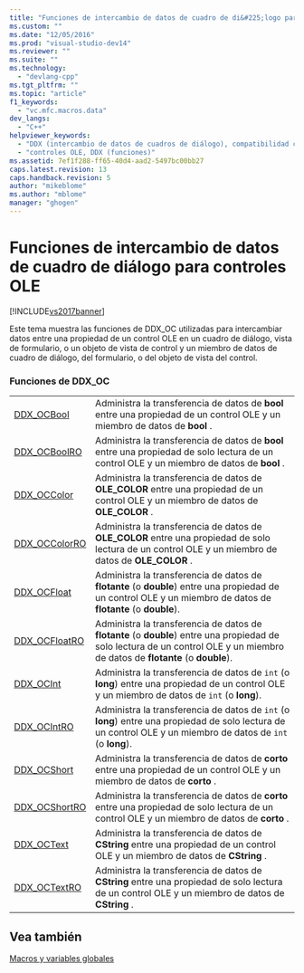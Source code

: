 ```yaml
---
title: "Funciones de intercambio de datos de cuadro de di&#225;logo para controles OLE | Microsoft Docs"
ms.custom: ""
ms.date: "12/05/2016"
ms.prod: "visual-studio-dev14"
ms.reviewer: ""
ms.suite: ""
ms.technology: 
  - "devlang-cpp"
ms.tgt_pltfrm: ""
ms.topic: "article"
f1_keywords: 
  - "vc.mfc.macros.data"
dev_langs: 
  - "C++"
helpviewer_keywords: 
  - "DDX (intercambio de datos de cuadros de diálogo), compatibilidad con OLE"
  - "controles OLE, DDX (funciones)"
ms.assetid: 7ef1f288-ff65-40d4-aad2-5497bc00bb27
caps.latest.revision: 13
caps.handback.revision: 5
author: "mikeblome"
ms.author: "mblome"
manager: "ghogen"
---
```

# Funciones de intercambio de datos de cuadro de di&#225;logo para controles OLE
[!INCLUDE[vs2017banner](../../assembler/inline/includes/vs2017banner.md)]

Este tema muestra las funciones de DDX\_OC utilizadas para intercambiar datos entre una propiedad de un control OLE en un cuadro de diálogo, vista de formulario, o un objeto de vista de control y un miembro de datos de cuadro de diálogo, del formulario, o del objeto de vista del control.  
  
### Funciones de DDX\_OC  
  
|||  
|-|-|  
|[DDX\_OCBool](../Topic/DDX_OCBool.md)|Administra la transferencia de datos de **bool** entre una propiedad de un control OLE y un miembro de datos de **bool** .|  
|[DDX\_OCBoolRO](../Topic/DDX_OCBoolRO.md)|Administra la transferencia de datos de **bool** entre una propiedad de solo lectura de un control OLE y un miembro de datos de **bool** .|  
|[DDX\_OCColor](../Topic/DDX_OCColor.md)|Administra la transferencia de datos de **OLE\_COLOR** entre una propiedad de un control OLE y un miembro de datos de **OLE\_COLOR** .|  
|[DDX\_OCColorRO](../Topic/DDX_OCColorRO.md)|Administra la transferencia de datos de **OLE\_COLOR** entre una propiedad de solo lectura de un control OLE y un miembro de datos de **OLE\_COLOR** .|  
|[DDX\_OCFloat](../Topic/DDX_OCFloat.md)|Administra la transferencia de datos de **flotante** \(o **double**\) entre una propiedad de un control OLE y un miembro de datos de **flotante** \(o **double**\).|  
|[DDX\_OCFloatRO](../Topic/DDX_OCFloatRO.md)|Administra la transferencia de datos de **flotante** \(o **double**\) entre una propiedad de solo lectura de un control OLE y un miembro de datos de **flotante** \(o **double**\).|  
|[DDX\_OCInt](../Topic/DDX_OCInt.md)|Administra la transferencia de datos de `int` \(o **long**\) entre una propiedad de un control OLE y un miembro de datos de `int` \(o **long**\).|  
|[DDX\_OCIntRO](../Topic/DDX_OCIntRO.md)|Administra la transferencia de datos de `int` \(o **long**\) entre una propiedad de solo lectura de un control OLE y un miembro de datos de `int` \(o **long**\).|  
|[DDX\_OCShort](../Topic/DDX_OCShort.md)|Administra la transferencia de datos de **corto** entre una propiedad de un control OLE y un miembro de datos de **corto** .|  
|[DDX\_OCShortRO](../Topic/DDX_OCShortRO.md)|Administra la transferencia de datos de **corto** entre una propiedad de solo lectura de un control OLE y un miembro de datos de **corto** .|  
|[DDX\_OCText](../Topic/DDX_OCText.md)|Administra la transferencia de datos de **CString** entre una propiedad de un control OLE y un miembro de datos de **CString** .|  
|[DDX\_OCTextRO](../Topic/DDX_OCTextRO.md)|Administra la transferencia de datos de **CString** entre una propiedad de solo lectura de un control OLE y un miembro de datos de **CString** .|  
  
## Vea también  
 [Macros y variables globales](../../mfc/reference/mfc-macros-and-globals.md)
